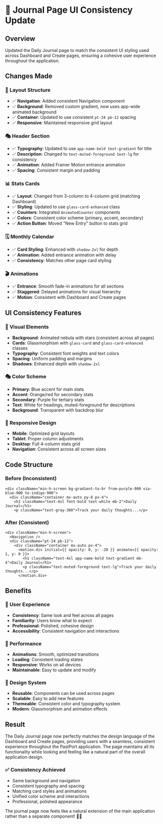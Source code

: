 # 📝 Journal Page UI Consistency Update

## Overview
Updated the Daily Journal page to match the consistent UI styling used across Dashboard and Create pages, ensuring a cohesive user experience throughout the application.

## Changes Made

### 🎨 **Layout Structure**
- ✅ **Navigation**: Added consistent Navigation component
- ✅ **Background**: Removed custom gradient, now uses app-wide animated background
- ✅ **Container**: Updated to use consistent `pt-24 pb-12` spacing
- ✅ **Responsive**: Maintained responsive grid layout

### 🎭 **Header Section**
- ✅ **Typography**: Updated to use `app-name-bold text-gradient` for title
- ✅ **Description**: Changed to `text-muted-foreground text-lg` for consistency
- ✅ **Animation**: Added Framer Motion entrance animation
- ✅ **Spacing**: Consistent margin and padding

### 📊 **Stats Cards**
- ✅ **Layout**: Changed from 3-column to 4-column grid (matching Dashboard)
- ✅ **Styling**: Updated to use `glass-card-enhanced` class
- ✅ **Counters**: Integrated `AnimatedCounter` components
- ✅ **Colors**: Consistent color scheme (primary, accent, secondary)
- ✅ **Action Button**: Moved "New Entry" button to stats grid

### 🗓️ **Monthly Calendar**
- ✅ **Card Styling**: Enhanced with `shadow-2xl` for depth
- ✅ **Animation**: Added entrance animation with delay
- ✅ **Consistency**: Matches other page card styling

### 🎬 **Animations**
- ✅ **Entrance**: Smooth fade-in animations for all sections
- ✅ **Staggered**: Delayed animations for visual hierarchy
- ✅ **Motion**: Consistent with Dashboard and Create pages

## UI Consistency Features

### 🎨 **Visual Elements**
- **Background**: Animated nebula with stars (consistent across all pages)
- **Cards**: Glassmorphism with `glass-card` and `glass-card-enhanced` classes
- **Typography**: Consistent font weights and text colors
- **Spacing**: Uniform padding and margins
- **Shadows**: Enhanced depth with `shadow-2xl`

### 🎭 **Color Scheme**
- **Primary**: Blue accent for main stats
- **Accent**: Orange/red for secondary stats  
- **Secondary**: Purple for tertiary stats
- **Text**: White for headings, muted-foreground for descriptions
- **Background**: Transparent with backdrop blur

### 📱 **Responsive Design**
- **Mobile**: Optimized grid layouts
- **Tablet**: Proper column adjustments
- **Desktop**: Full 4-column stats grid
- **Navigation**: Consistent across all screen sizes

## Code Structure

### **Before (Inconsistent)**
```tsx
<div className="min-h-screen bg-gradient-to-br from-purple-900 via-blue-900 to-indigo-900">
  <div className="container mx-auto py-8 px-4">
    <h1 className="text-4xl font-bold text-white mb-2">Daily Journal</h1>
    <p className="text-gray-300">Track your daily thoughts...</p>
```

### **After (Consistent)**
```tsx
<div className="min-h-screen">
  <Navigation />
  <div className="pt-24 pb-12">
    <div className="container mx-auto px-4">
      <motion.div initial={{ opacity: 0, y: -20 }} animate={{ opacity: 1, y: 0 }}>
        <h1 className="text-4xl app-name-bold text-gradient mb-4">Daily Journal</h1>
        <p className="text-muted-foreground text-lg">Track your daily thoughts...</p>
      </motion.div>
```

## Benefits

### 🎯 **User Experience**
- **Consistency**: Same look and feel across all pages
- **Familiarity**: Users know what to expect
- **Professional**: Polished, cohesive design
- **Accessibility**: Consistent navigation and interactions

### 🚀 **Performance**
- **Animations**: Smooth, optimized transitions
- **Loading**: Consistent loading states
- **Responsive**: Works on all devices
- **Maintainable**: Easy to update and modify

### 🎨 **Design System**
- **Reusable**: Components can be used across pages
- **Scalable**: Easy to add new features
- **Themeable**: Consistent color and typography system
- **Modern**: Glassmorphism and animation effects

## Result

The Daily Journal page now perfectly matches the design language of the Dashboard and Create pages, providing users with a seamless, consistent experience throughout the PastPort application. The page maintains all its functionality while looking and feeling like a natural part of the overall application design.

### ✅ **Consistency Achieved**
- Same background and navigation
- Consistent typography and spacing
- Matching card styles and animations
- Unified color scheme and interactions
- Professional, polished appearance

The journal page now feels like a natural extension of the main application rather than a separate component! 📝✨
